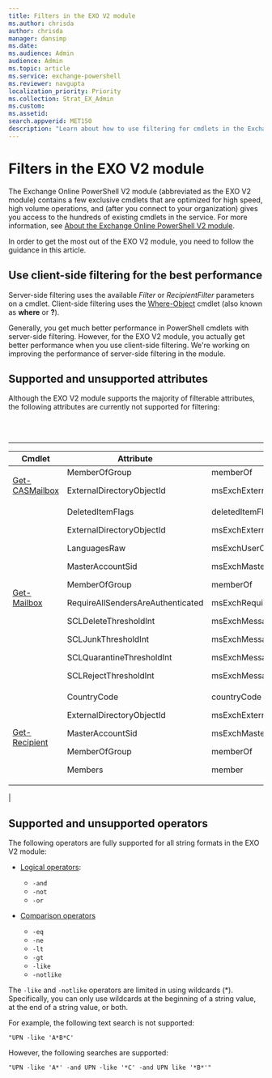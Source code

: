 ```yaml
---
title: Filters in the EXO V2 module
ms.author: chrisda
author: chrisda
manager: dansimp
ms.date:
ms.audience: Admin
audience: Admin
ms.topic: article
ms.service: exchange-powershell
ms.reviewer: navgupta
localization_priority: Priority
ms.collection: Strat_EX_Admin
ms.custom:
ms.assetid:
search.appverid: MET150
description: "Learn about how to use filtering for cmdlets in the Exchange Online V2 module."
---
```


# Filters in the EXO V2 module

The Exchange Online PowerShell V2 module (abbreviated as the EXO V2 module) contains a few exclusive cmdlets that are optimized for high speed, high volume operations, and (after you connect to your organization) gives you access to the hundreds of existing cmdlets in the service. For more information, see [About the Exchange Online PowerShell V2 module](exchange-online-powershell-v2.md).

In order to get the most out of the EXO V2 module, you need to follow the guidance in this article.

## Use client-side filtering for the best performance

Server-side filtering uses the available _Filter_ or _RecipientFilter_ parameters on a cmdlet. Client-side filtering uses the [Where-Object](/powershell/module/microsoft.powershell.core/where-object) cmdlet (also known as **where** or **?**).

Generally, you get much better performance in PowerShell cmdlets with server-side filtering. However, for the EXO V2 module, you actually get better performance when you use client-side filtering. We're working on improving the performance of server-side filtering in the module.

## Supported and unsupported attributes

Although the EXO V2 module supports the majority of filterable attributes, the following attributes are currently not supported for filtering:

<br><br>

****

|Cmdlet|Attribute|LDAP Display Name|
|---|---|---|
|[Get-CASMailbox](/powershell/module/exchange/get-casmailbox)|MemberOfGroup <p> ExternalDirectoryObjectId|memberOf <p> msExchExternalDirectoryObjectId|
|[Get-Mailbox](/powershell/module/exchange/get-mailbox)|DeletedItemFlags <p> ExternalDirectoryObjectId <p> LanguagesRaw <p> MasterAccountSid <p> MemberOfGroup <p> RequireAllSendersAreAuthenticated <p> SCLDeleteThresholdInt <p> SCLJunkThresholdInt <p> SCLQuarantineThresholdInt <p> SCLRejectThresholdInt|deletedItemFlags <p> msExchExternalDirectoryObjectId <p> msExchUserCulture <p> msExchMasterAccountSid <p> memberOf <p> msExchRequireAuthToSendTo <p> msExchMessageHygieneSCLDeleteThreshold <p> msExchMessageHygieneSCLJunkThreshold <p> msExchMessageHygieneSCLQuarantineThreshold <p> msExchMessageHygieneSCLRejectThreshold|
|[Get-Recipient](/powershell/module/exchange/get-recipient)|CountryCode <p> ExternalDirectoryObjectId <p> MasterAccountSid <p> MemberOfGroup <p> Members|countryCode <p> msExchExternalDirectoryObjectId <p> msExchMasterAccountSid <p> memberOf <p> member|
|

## Supported and unsupported operators

The following operators are fully supported for all string formats in the EXO V2 module:

- [Logical operators](/powershell/module/microsoft.powershell.core/about/about_logical_operators):
  - `-and`
  - `-not`
  - `-or`

- [Comparison operators](/powershell/module/microsoft.powershell.core/about/about_comparison_operators)
  - `-eq`
  - `-ne`
  - `-lt`
  - `-gt`
  - `-like`
  - `-notlike`

The `-like` and `-notlike` operators are limited in using wildcards (*). Specifically, you can only use wildcards at the beginning of a string value, at the end of a string value, or both.

For example, the following text search is not supported:

`"UPN -like 'A*B*C'`

However, the following searches are supported:

`"UPN -like 'A*' -and UPN -like '*C' -and UPN like '*B*'"`
